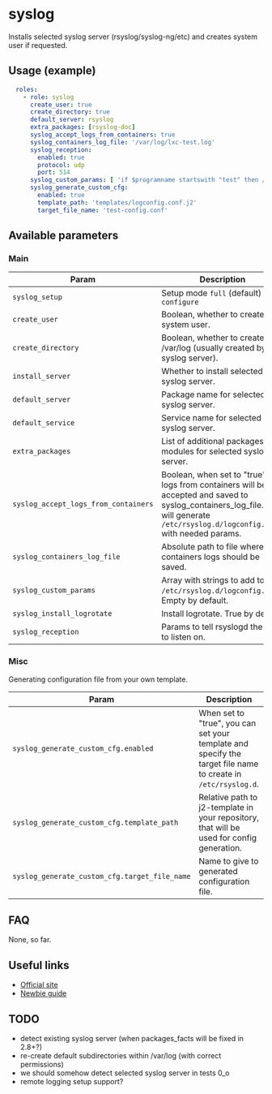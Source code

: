 # syslog

Installs selected syslog server (rsyslog/syslog-ng/etc) and creates system user if requested.

## Usage (example)

```yaml
  roles:
    - role: syslog
      create_user: true
      create_directory: true
      default_server: rsyslog
      extra_packages: [rsyslog-doc]
      syslog_accept_logs_from_containers: true
      syslog_containers_log_file: '/var/log/lxc-test.log'
      syslog_reception:
        enabled: true
        protocol: udp
        port: 514
      syslog_custom_params: [ 'if $programname startswith "test" then /var/log/test.log' ]
      syslog_generate_custom_cfg:
        enabled: true
        template_path: 'templates/logconfig.conf.j2'
        target_file_name: 'test-config.conf'
```

## Available parameters

### Main

| Param | Description |
| -------- | -------- |
| `syslog_setup` | Setup mode `full` (default) or `configure` |
| `create_user` | Boolean, whether to create system user. |
| `create_directory` | Boolean, whether to create /var/log (usually created by syslog server). |
| `install_server` | Whether to install selected syslog server. |
| `default_server` | Package name for selected syslog server. |
| `default_service` | Service name for selected syslog server. |
| `extra_packages` | List of additional packages with modules for selected syslog server. |
| `syslog_accept_logs_from_containers` | Boolean, when set to "true", the logs from containers will be accepted and saved to syslog_containers_log_file. Role will generate `/etc/rsyslog.d/logconfig.conf` with needed params. |
| `syslog_containers_log_file` | Absolute path to file where containers logs should be saved. |
| `syslog_custom_params` | Array with strings to add to `/etc/rsyslog.d/logconfig.conf`. Empty by default. |
| `syslog_install_logrotate` | Install logrotate. True by default |
| `syslog_reception` | Params to tell rsyslogd the port to listen on. |

### Misc

Generating configuration file from your own template.

| Param | Description |
| -------- | -------- |
| `syslog_generate_custom_cfg.enabled` | When set to "true", you can set your template and specify the target file name to create in `/etc/rsyslog.d`.
| `syslog_generate_custom_cfg.template_path` | Relative path to j2-template in your repository, that will be used for config generation. |
| `syslog_generate_custom_cfg.target_file_name` | Name to give to generated configuration file. |

## FAQ

None, so far.

## Useful links

- [Official site](https://www.rsyslog.com/)
- [Newbie guide](https://www.rsyslog.com/newbie-guide-to-rsyslog/)

## TODO

- detect existing syslog server (when packages_facts will be fixed in 2.8+?)
- re-create default subdirectories within /var/log (with correct permissions)
- we should somehow detect selected syslog server in tests 0_o
- remote logging setup support?
